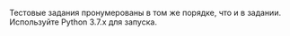 Тестовые задания пронумерованы в том же порядке, что и в задании.
Используйте Python 3.7.x для запуска.
